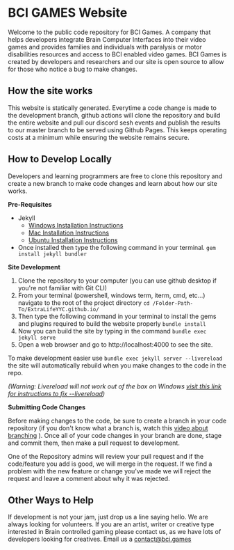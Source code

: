 # BCI GAMES Website

Welcome to the public code repository for BCI Games. A company that helps developers integrate Brain Computer Interfaces into their video games and provides families and individuals with paralysis or motor disabilities resources and access to BCI enabled video games. BCI Games is created by developers and researchers and our site is open source to allow for those who notice a bug to make changes.

## How the site works
This website is statically generated. Everytime a code change is made to the development branch, github actions will clone the repository and build the entire website and pull our discord sesh events and publish the results to our master branch to be served using Github Pages. This keeps operating costs at a minimum while ensuring the website remains secure.

## How to Develop Locally

Developers and learning programmers are free to clone this repository and create a new branch to make code changes and learn about how our site works.

**Pre-Requisites**
- Jekyll
  - [Windows Installation Instructions](https://jekyllrb.com/docs/installation/windows/)
  - [Mac Installation Instructions](https://jekyllrb.com/docs/installation/macos/)
  - [Ubuntu Installation Instructions](https://jekyllrb.com/docs/installation/ubuntu/)
- Once installed then type the following command in your terminal. ```gem install jekyll bundler```

**Site Development**

1. Clone the repository to your computer (you can use github desktop if you're not familiar with Git CLI)
2. From your terminal (powershell, windows term, iterm, cmd, etc...) navigate to the root of the project directory ```cd /Folder-Path-To/ExtraLifeYYC.github.io/```
3. Then type the following command in your terminal to install the gems and plugins required to build the website properly ```bundle install```
4. Now you can build the site by typing in the command ```bundle exec jekyll serve ```
5. Open a web browser and go to http://localhost:4000 to see the site.

To make development easier use ```bundle exec jekyll server --livereload``` the site will automatically rebuild when you make changes to the code in the repo. 

*(Warning: Livereload will not work out of the box on Windows [visit this link for instructions to fix --livereload](https://robbinespu.gitlab.io/blog/2020/10/16/jekyll-unable-to-load-the-eventmachine-c-extension/))*


**Submitting Code Changes**

Before making changes to the code, be sure to create a branch in your code repository (if you don't know what a branch is, watch this [video about branching](https://youtu.be/QV0kVNvkMxc) ). Once all of your code changes in your branch are done, stage and commit them, then make a pull request to development.

One of the Repository admins will review your pull request and if the code/feature you add is good, we will merge in the request. If we find a problem with the new feature or change you've made we will reject the request and leave a comment about why it was rejected.

## Other Ways to Help

If development is not your jam, just drop us a line saying hello. We are always looking for volunteers. If you are an artist, writer or creative type interested in Brain controlled gaming please contact us, as we have lots of developers looking for creatives. Email us a contact@bci.games